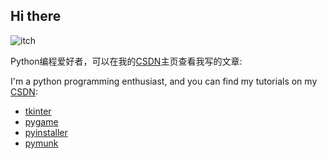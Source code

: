 ## Hi there

![itch](https://img.shields.io/badge/Itch.io-FA5C5C?style=for-the-badge&logo=itchdotio&color=black&link=https%3A%2F%2Fpython-zzy.itch.io%2F)

Python编程爱好者，可以在我的[CSDN](https://blog.csdn.net/qq_48979387)主页查看我写的文章:

I'm a python programming enthusiast, and you can find my tutorials on my [CSDN](https://blog.csdn.net/qq_48979387):

- [tkinter](https://blog.csdn.net/qq_48979387/article/details/125706562)
- [pygame](https://blog.csdn.net/qq_48979387/article/details/126799308)
- [pyinstaller](https://blog.csdn.net/qq_48979387/article/details/140271488)
- [pymunk](https://blog.csdn.net/qq_48979387/article/details/132359366)
